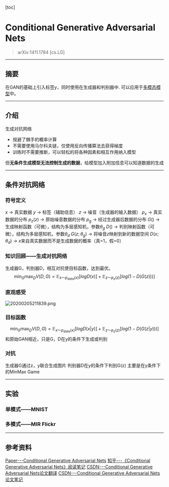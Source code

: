 <!-- toc -->
[toc]
# Conditional Generative Adversarial Nets
>arXiv:1411.1784 [cs.LG]

---

## 摘要
在GAN的基础上引入标签y，同时使用在生成器和判别器中.
可以应用于[多模态模型](https://www.jiqizhixin.com/graph/technologies/4468592f-93e9-4575-be91-fd64c0c6afe0)中。

---

## 介绍
生成对抗网络
- 规避了棘手的概率计算
- 不需要使用马尔科夫链，仅使用反向传播算法去获得梯度
- 训练时不需要推断，可以轻松的将各种因素和相互作用纳入模型

但**无条件生成模型无法控制生成的数据**，给模型加入附加信息可以知道数据的生成

---

## 条件对抗网络

### 符号定义
$x$ $\rightarrow$ 真实数据
$y$ $\rightarrow$ 标签（辅助信息）
$z$ $\rightarrow$ 噪音（生成器的输入数据）
$p_x$ $\rightarrow$ 真实数据的分布
$p_{z}(z)$ $\rightarrow$ 原始噪音数据的分布
$p_g$ $\rightarrow$ 经过生成器后数据的分布
$G()$ $\rightarrow$ 生成映射函数（可微），结构为多层感知机，参数$\theta_{g}$
$D()$ $\rightarrow$ 判别映射函数（可微），结构为多层感知机，参数$\theta_{d}$
$G(z;\theta_{g})$ $\rightarrow$ 将噪音$z$映射到新的数据空间
$D(x ; \theta_{d})$ $\rightarrow$ $x$来自真实数据而不是生成数据的概率（真=1，假=0）

### 知识回顾——生成对抗网络
生成器G，判别器D，相互对抗使目标函数，达到最优。
$$ \min _{G}\max _{ D } V(D,G)={ \mathbb{E} }_{ x ～ { p }_  { data } (x) }[logD(x)] + { \mathbb{E} }_{ z ～ { p }_{ z }(z) }[log(1-D(G(z)))]$$

### 直观感受
![20200205211839.png](https://image.zkhweb.top/20200205211839.png)

### 目标函数
$$ \min _{G}\max _{ D } V(D,G)={ \mathbb{E} }_{ x ～ { p }_  { data } (x) }[logD(x|y)] + { \mathbb{E} }_{ z ～ { p }_{ z }(z) }[log(1-D(G(z|y)))] $$
和原始GAN相近，只是G，D在y的条件下生成或判别

### 对抗
生成器G通过z，y联合生成图片
判别器D在y的条件下判别G(z)
主要是在y条件下的MinMax Game

--- 

## 实验
### 单模式——MNIST

### 多模式——MIR Flickr

---

## 参考资料
[Paper---Conditional Generative Adversarial Nets](https://arxiv.org/abs/1411.1784)
[知乎---《Conditional Generative Adversarial Nets》阅读笔记](https://zhuanlan.zhihu.com/p/23648795)
[CSDN---Conditional Generative Adversarial Nets论文翻译](https://blog.csdn.net/Chaolei3/article/details/78870858)
[CSDN---Conditional Generative Adversarial Nets论文笔记](https://blog.csdn.net/wspba/article/details/54666907)

